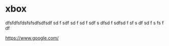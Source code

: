 # xbox


dfsfdfsfdsfsfsdfsdfsdf
sd
f
sdf
sd
f
sd
f
sdf
s
dfsd
f
sdfsd
f
sf
s
df
sd
f
s
fs
f
df


https://www.google.com/
